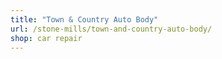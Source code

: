 ```yaml
---
title: "Town & Country Auto Body"
url: /stone-mills/town-and-country-auto-body/
shop: car repair
---
```

